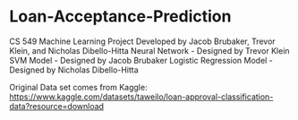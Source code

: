 # Loan-Acceptance-Prediction
CS 549 Machine Learning Project Developed by Jacob Brubaker, Trevor Klein, and Nicholas Dibello-Hitta
Neural Network - Designed by Trevor Klein
SVM Model - Designed by Jacob Brubaker
Logistic Regression Model - Designed by Nicholas Dibello-Hitta

Original Data set comes from Kaggle:
https://www.kaggle.com/datasets/taweilo/loan-approval-classification-data?resource=download
